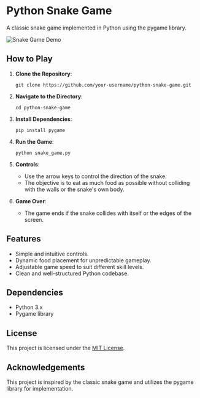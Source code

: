 # Python Snake Game

A classic snake game implemented in Python using the pygame library.

![Snake Game Demo](snake_game_demo.gif)

## How to Play

1. **Clone the Repository**: 
    ```
    git clone https://github.com/your-username/python-snake-game.git
    ```

2. **Navigate to the Directory**:
    ```
    cd python-snake-game
    ```

3. **Install Dependencies**:
    ```
    pip install pygame
    ```

4. **Run the Game**:
    ```
    python snake_game.py
    ```

5. **Controls**:
    - Use the arrow keys to control the direction of the snake.
    - The objective is to eat as much food as possible without colliding with the walls or the snake's own body.

6. **Game Over**:
    - The game ends if the snake collides with itself or the edges of the screen.

## Features

- Simple and intuitive controls.
- Dynamic food placement for unpredictable gameplay.
- Adjustable game speed to suit different skill levels.
- Clean and well-structured Python codebase.

## Dependencies

- Python 3.x
- Pygame library

## License

This project is licensed under the [MIT License](LICENSE).

## Acknowledgements

This project is inspired by the classic snake game and utilizes the pygame library for implementation.
